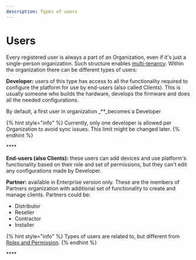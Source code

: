 ```yaml
---
description: Types of users
---
```


# Users

Every registered user is always a part of an Organization, even if it's just a single-person organization. Such structure enables [multi-tenancy](multi-tenant-tree-structure.md). Within the organization there can be different types of users:

**Developer:** users of this type has access to all the functionality required to configure the platform for use by end-users \(also called Clients\). This is usually someone who builds the hardware, develops the firmware and does all the needed configurations.

By default, a first user in organization _\*\*_becomes a Developer

{% hint style="info" %}
Currently, only one developer is allowed per Organization to avoid sync issues. This limit might be changed later.
{% endhint %}

\*\*\*\*

**End-users \(also Clients\):** these users can add devices and use platform's functionality based on their role and set of permissions, but they can't edit any configurations made by Developer.

**Partner:** available in Enterprise version only. These are the members of Partners organization with additional set of functionality to create and manage clients. Partners could be:

* Distributor 
* Reseller 
* Contractor 
* Installer

{% hint style="info" %}
Types of users are related to, but different from [Roles and Permission](../web-dashboard/for-developers/settings/access.md).
{% endhint %}

\*\*\*\*

